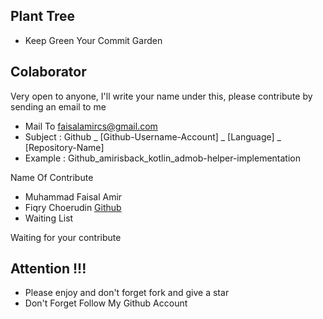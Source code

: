 ## Plant Tree
- Keep Green Your Commit Garden

## Colaborator
Very open to anyone, I'll write your name under this, please contribute by sending an email to me

- Mail To faisalamircs@gmail.com
- Subject : Github _ [Github-Username-Account] _ [Language] _ [Repository-Name]
- Example : Github_amirisback_kotlin_admob-helper-implementation

Name Of Contribute
- Muhammad Faisal Amir
- Fiqry Choerudin [Github](https://github.com/fiqryq)
- Waiting List

Waiting for your contribute

## Attention !!!
- Please enjoy and don't forget fork and give a star
- Don't Forget Follow My Github Account
